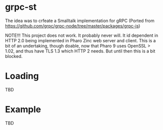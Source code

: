 # grpc-st
The idea was to crfeate a Smalltalk implementation for gRPC (Ported from https://github.com/grpc/grpc-node/tree/master/packages/grpc-js)

NOTE!!!  This project does not work. It probably never will. It id dependent in HTTP 2.0 being implemented in Pharo Zinc web server and client. This is a bit of an undertaking, though doable, now that Pharo 9 uses OpenSSL > 1.02, and thus have TLS 1.3 which HTTP 2 needs. But until then this is a bit blocked.

# Loading
TBD

# Example
TBD
